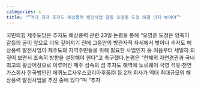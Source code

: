 ```yaml
---
categories: c
title: "“역대 최대 추자도 해상풍력 발전사업 갈등 오영훈 도정 해결 의지 보여야”"
---
```

국민의힘 제주도당은 추자도 해상풍력 관련 23일 논평을 통해 “오영훈 도정은 양측이 갈등의 골이 앞으로 더욱 깊어지기 전에 그동안의 방관자적 자세에서 벗어나 추자도 해상풍력 발전사업이 제주도와 지역주민들을 위해 필요한 사업인지 등 처음부터 세밀히 되짚어 보면서 조속히 방향을 설정해야 한다”고 촉구했다.논평은 “천혜의 자연경관과 국내최고의 황금어장으로 이루어진 제주 섬속의 섬 추자도 해역에 노르웨이 국영 석유·천연가스회사 한국법인인 에퀴노르사우스코리아후풍㈜ 등 2개 회사가 역대 최대규모의 해상풍력 발전사업을 추진 중에 있다”며 “추자